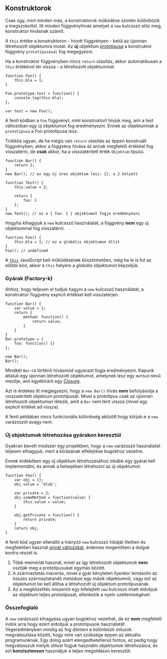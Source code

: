 ﻿## Konstruktorok

Csak úgy, mint minden más, a konstruktorok működése szintén különbözik 
a megszokottól. Itt minden függvényhívás amelyet a `new` kulcsszó előz meg, 
konstruktor hívásnak számít.

A `this` értéke a konstruktoron - hívott függvényen - belül az újonnan létrehozott objektumra
mutat. Az **új** objektum [prototípusa](#object.prototype) a konstruktor függvény `prototípusával` fog megegyezni.

Ha a konstruktor függvényben nincs `return` utasítás, akkor automatikusan a `this` értékével tér vissza - a létrehozott objektummal.

    function Foo() {
        this.bla = 1;
    }

    Foo.prototype.test = function() {
        console.log(this.bla);
    };

    var test = new Foo();
	
A fenti kódban a `Foo` függvényt, mint konstruktort hívjuk meg, ami a test változóban
egy új objektumot fog eredményezni. Ennek az objektumnak a `prototípusa` a Foo prototípusa lesz.

Trükkös ugyan, de ha mégis van `return` utasítás az éppen konstruált függvényben, akkor
a függvény hívása az annak megfelelő értékkel fog visszatérni, de **csak** akkor, ha a 
visszatérített érték `Objektum` típusú.

    function Bar() {
        return 2;
    }
    new Bar(); // ez egy új üres objektum lesz: {}, a 2 helyett

    function Test() {
        this.value = 2;

        return {
            foo: 1
        };
    }
    new Test(); // ez a { foo: 1 } objektumot fogja eredményezni
	
Hogyha kihagyjuk a `new` kulcsszó használatát, a függvény **nem** egy új objektummal fog visszatérni.

    function Foo() {
        this.bla = 1; // ez a globális objektumon állít
    }
    Foo(); // undefined

A [`this`](#function.this) JavaScript beli működésének köszönhetően, még ha le is
fut az előbbi kód, akkor a `this` helyére a *globális objektumot* képzeljük.

### Gyárak (Factory-k)

Ahhoz, hogy teljesen el tudjuk hagyni a `new` kulcsszó használatát, a konstruktor
függvény explicit értékkel kell visszatérjen.

    function Bar() {
        var value = 1;
        return {
            method: function() {
                return value;
            }
        }
    }
    Bar.prototype = {
        foo: function() {}
    };

    new Bar();
    Bar();

Mindkét `Bar`-ra történő hívásmód ugyanazt fogja eredményezni. Kapunk általuk 
egy újonnan létrehozott objektumot, amelynek lesz egy `method` nevű mezője,
ami egyébiránt egy [Closure](#function.closures).

Azt is érdekes itt megjegyezni, hogy a `new Bar()` hívás **nem** befolyásolja a
visszatérített objektum prototípusát. Mivel a prototípus csak az újonnan 
létrehozott objektumon létezik, amit a `Bar` nem térít vissza (mivel egy explicit
értéket ad vissza).

A fenti példában nincs funkcionális különbség aközött hogy kiírjuk-e a `new`
varázsszót avagy nem.

### Új objektumok létrehozása gyárakon keresztül

Gyakran bevett módszer egy projetkben, hogy a `new` varázsszó használatát 
teljesen elhagyjuk, mert a kiírásának elfelejtése bugokhoz vezetne.

Ennek érdekében egy új objektum létrehozásához inkább egy gyárat kell 
implementálni, és annak a belsejében létrehozni az új objektumot. 


    function Foo() {
        var obj = {};
        obj.value = 'blub';

        var private = 2;
        obj.someMethod = function(value) {
            this.value = value;
        }

        obj.getPrivate = function() {
            return private;
        }
        return obj;
    }

A fenti kód ugyan ellenálló a hiányzó `new` kulcsszó hibáját illetően és 
megfelelően használ [privát változókat](#function.closures), érdemes 
megemlíteni a dolgok kontra részét is.

 1. Több memóriát használ, mivel az így létrehozott objektumok **nem**
	osztják meg a prototípusukat egymás között.
 2. A származtatás macerás, mivel a gyár kénytelen ilyenkor lemásolni
	az összes származtatandó metódust egy másik objektumról, vagy ezt az objektumot
	be kell állítsa a létrehozott új objektum prototípusának.
 3. Az a megközelítés miszerint egy kifelejtett `new` kulcsszó miatt eldobjuk
	az objektum teljes prototípusát, ellenkezik a nyelv szellemiségével.

### Összefoglaló

A `new` varázsszó kihagyása ugyan bugokhoz vezethet, de ez **nem** megfelelő indok
arra hogy ezért eldobjuk a prototípusok használatát. Végeredményben mindig
az fog dönteni a különböző stílusok megválasztása között, hogy mire van
szüksége éppen az aktuális programunknak. Egy dolog azért elengedhetetlenül
fontos, ez pedig hogy megválasszuk melyik stílust fogjuk használni objektumok
létrehozásra, és ezt **konzisztensen** használjuk a teljes megoldáson keresztül.
